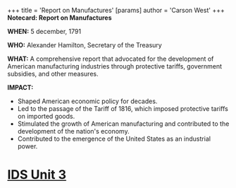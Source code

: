 +++
 title = 'Report on Manufactures'
[params]
	author = 'Carson West'
+++
**Notecard: Report on Manufactures**

**WHEN:** 5 december, 1791

**WHO:** Alexander Hamilton, Secretary of the Treasury

**WHAT:** A comprehensive report that advocated for the development of American manufacturing industries through protective tariffs, government subsidies, and other measures.

**IMPACT:**

* Shaped American economic policy for decades.
* Led to the passage of the Tariff of 1816, which imposed protective tariffs on imported goods.
* Stimulated the growth of American manufacturing and contributed to the development of the nation's economy.
* Contributed to the emergence of the United States as an industrial power.

# [IDS Unit 3](./../ids-unit-3/)
